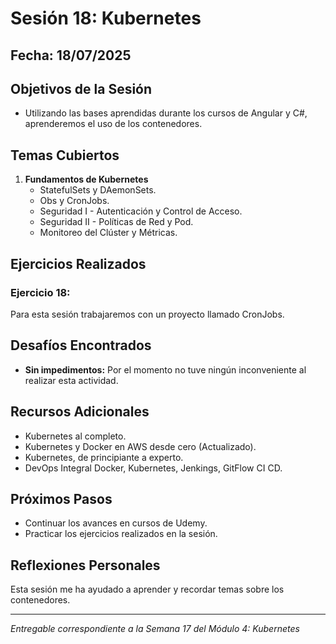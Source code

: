 # Sesión 18: Kubernetes

## Fecha: 18/07/2025

## Objetivos de la Sesión

- Utilizando las bases aprendidas durante los cursos de Angular y C#, aprenderemos el uso de los contenedores.

## Temas Cubiertos

1. **Fundamentos de Kubernetes**
   - StatefulSets y DAemonSets.
   - Obs y CronJobs.
   - Seguridad I - Autenticación y Control de Acceso.
   - Seguridad II - Políticas de Red y Pod.
   - Monitoreo del Clúster y Métricas.

## Ejercicios Realizados

### Ejercicio 18: 

Para esta sesión trabajaremos con un proyecto llamado CronJobs.

## Desafíos Encontrados

- **Sin impedimentos:** Por el momento no tuve ningún inconveniente al realizar esta actividad.  

## Recursos Adicionales

- Kubernetes al completo.
- Kubernetes y Docker en AWS desde cero (Actualizado).
- Kubernetes, de principiante a experto.
- DevOps Integral Docker, Kubernetes, Jenkings, GitFlow CI CD.

## Próximos Pasos

- Continuar los avances en cursos de Udemy. 
- Practicar los ejercicios realizados en la sesión.

## Reflexiones Personales

Esta sesión me ha ayudado a aprender y recordar temas sobre los contenedores. 

---

*Entregable correspondiente a la Semana 17 del Módulo 4: Kubernetes*